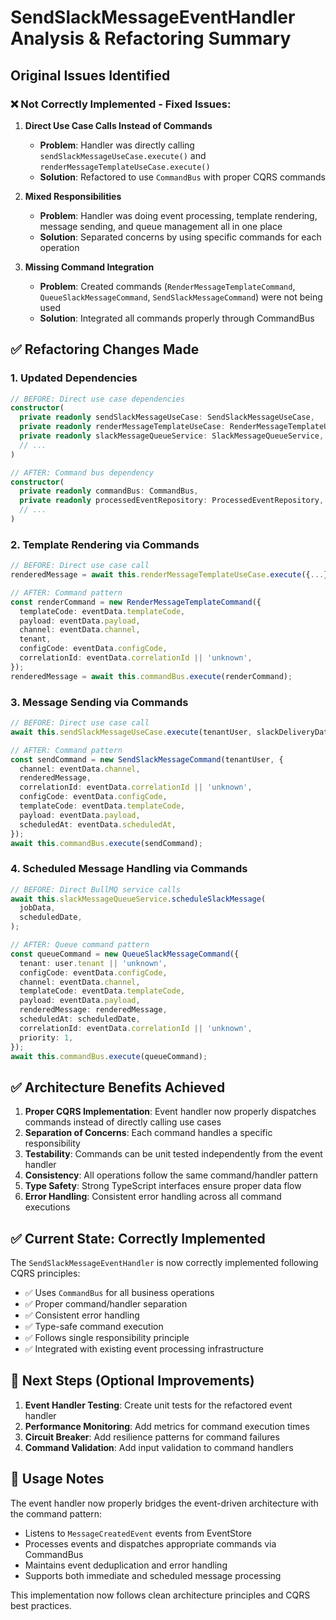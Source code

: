 # SendSlackMessageEventHandler Analysis & Refactoring Summary

## Original Issues Identified

### ❌ **Not Correctly Implemented - Fixed Issues:**

1. **Direct Use Case Calls Instead of Commands**

   - **Problem**: Handler was directly calling `sendSlackMessageUseCase.execute()` and `renderMessageTemplateUseCase.execute()`
   - **Solution**: Refactored to use `CommandBus` with proper CQRS commands

2. **Mixed Responsibilities**

   - **Problem**: Handler was doing event processing, template rendering, message sending, and queue management all in one place
   - **Solution**: Separated concerns by using specific commands for each operation

3. **Missing Command Integration**
   - **Problem**: Created commands (`RenderMessageTemplateCommand`, `QueueSlackMessageCommand`, `SendSlackMessageCommand`) were not being used
   - **Solution**: Integrated all commands properly through CommandBus

## ✅ **Refactoring Changes Made**

### 1. **Updated Dependencies**

```typescript
// BEFORE: Direct use case dependencies
constructor(
  private readonly sendSlackMessageUseCase: SendSlackMessageUseCase,
  private readonly renderMessageTemplateUseCase: RenderMessageTemplateUseCase,
  private readonly slackMessageQueueService: SlackMessageQueueService,
  // ...
)

// AFTER: Command bus dependency
constructor(
  private readonly commandBus: CommandBus,
  private readonly processedEventRepository: ProcessedEventRepository,
  // ...
)
```

### 2. **Template Rendering via Commands**

```typescript
// BEFORE: Direct use case call
renderedMessage = await this.renderMessageTemplateUseCase.execute({...});

// AFTER: Command pattern
const renderCommand = new RenderMessageTemplateCommand({
  templateCode: eventData.templateCode,
  payload: eventData.payload,
  channel: eventData.channel,
  tenant,
  configCode: eventData.configCode,
  correlationId: eventData.correlationId || 'unknown',
});
renderedMessage = await this.commandBus.execute(renderCommand);
```

### 3. **Message Sending via Commands**

```typescript
// BEFORE: Direct use case call
await this.sendSlackMessageUseCase.execute(tenantUser, slackDeliveryData);

// AFTER: Command pattern
const sendCommand = new SendSlackMessageCommand(tenantUser, {
  channel: eventData.channel,
  renderedMessage,
  correlationId: eventData.correlationId || 'unknown',
  configCode: eventData.configCode,
  templateCode: eventData.templateCode,
  payload: eventData.payload,
  scheduledAt: eventData.scheduledAt,
});
await this.commandBus.execute(sendCommand);
```

### 4. **Scheduled Message Handling via Commands**

```typescript
// BEFORE: Direct BullMQ service calls
await this.slackMessageQueueService.scheduleSlackMessage(
  jobData,
  scheduledDate,
);

// AFTER: Queue command pattern
const queueCommand = new QueueSlackMessageCommand({
  tenant: user.tenant || 'unknown',
  configCode: eventData.configCode,
  channel: eventData.channel,
  templateCode: eventData.templateCode,
  payload: eventData.payload,
  renderedMessage: renderedMessage,
  scheduledAt: scheduledDate,
  correlationId: eventData.correlationId || 'unknown',
  priority: 1,
});
await this.commandBus.execute(queueCommand);
```

## ✅ **Architecture Benefits Achieved**

1. **Proper CQRS Implementation**: Event handler now properly dispatches commands instead of directly calling use cases
2. **Separation of Concerns**: Each command handles a specific responsibility
3. **Testability**: Commands can be unit tested independently from the event handler
4. **Consistency**: All operations follow the same command/handler pattern
5. **Type Safety**: Strong TypeScript interfaces ensure proper data flow
6. **Error Handling**: Consistent error handling across all command executions

## ✅ **Current State: Correctly Implemented**

The `SendSlackMessageEventHandler` is now correctly implemented following CQRS principles:

- ✅ Uses `CommandBus` for all business operations
- ✅ Proper command/handler separation
- ✅ Consistent error handling
- ✅ Type-safe command execution
- ✅ Follows single responsibility principle
- ✅ Integrated with existing event processing infrastructure

## 🔄 **Next Steps (Optional Improvements)**

1. **Event Handler Testing**: Create unit tests for the refactored event handler
2. **Performance Monitoring**: Add metrics for command execution times
3. **Circuit Breaker**: Add resilience patterns for command failures
4. **Command Validation**: Add input validation to command handlers

## 📝 **Usage Notes**

The event handler now properly bridges the event-driven architecture with the command pattern:

- Listens to `MessageCreatedEvent` events from EventStore
- Processes events and dispatches appropriate commands via CommandBus
- Maintains event deduplication and error handling
- Supports both immediate and scheduled message processing

This implementation now follows clean architecture principles and CQRS best practices.
